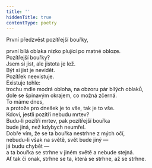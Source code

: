```yaml
---
title: ''
hiddenTitle: true
contentType: poetry
---
```


<section>

První předzvěst pozítřejší bouřky,

první bílá oblaka nízko plující po matné obloze.  
Pozítřejší bouřky?  
Jsem si jist, ale jistota je lež.  
Být si jist je nevidět.  
Pozítřek neexistuje.  
Existuje tohle:  
trochu mdle modrá obloha, na obzoru pár bílých oblaků,  
dole se špinavým okrajem, co možná zčerná.  
To máme dnes,  
a protože pro dnešek je to vše, tak je to vše.  
Kdoví, jestli pozítří nebudu mrtev?  
Budu-li pozítří mrtev, pak pozítřejší bouřka  
bude jiná, než kdybych neumřel.  
Dobře vím, že se ta bouřka nestrhne z mých očí,  
nebudu-li však na světě, svět bude jiný —  
já budu chybět —  
a ta bouřka se strhne v jiném světě a nebude stejná.  
Ať tak či onak, strhne se ta, která se strhne, až se strhne.

</section>

